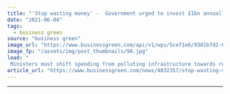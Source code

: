 ```yaml
---
title: "'Stop wasting money' -  Government urged to invest £1bn annually in nature restoration"
date: "2021-06-04"
tags: 
  - business green
source: "business green"
image_url: "https://www.businessgreen.com/api/v1/wps/5cef1e6/9381b7d2-6da3-4b0d-ba1d-788ac454e49e/6/Holmethorpe-Surrey-185x114.jpg"
image_fp: "/assets/img/post_thumbnails/98.jpg"
lead: "
 Ministers must shift spending from polluting infrastructure towards restoring degraded lands and seas to deliver a green recovery, the Wildlife Trusts argues ..."
article_url: "https://www.businessgreen.com/news/4032357/stop-wasting-money-government-urged-invest-gbp1bn-annually-nature-restoration"
---
```


---
